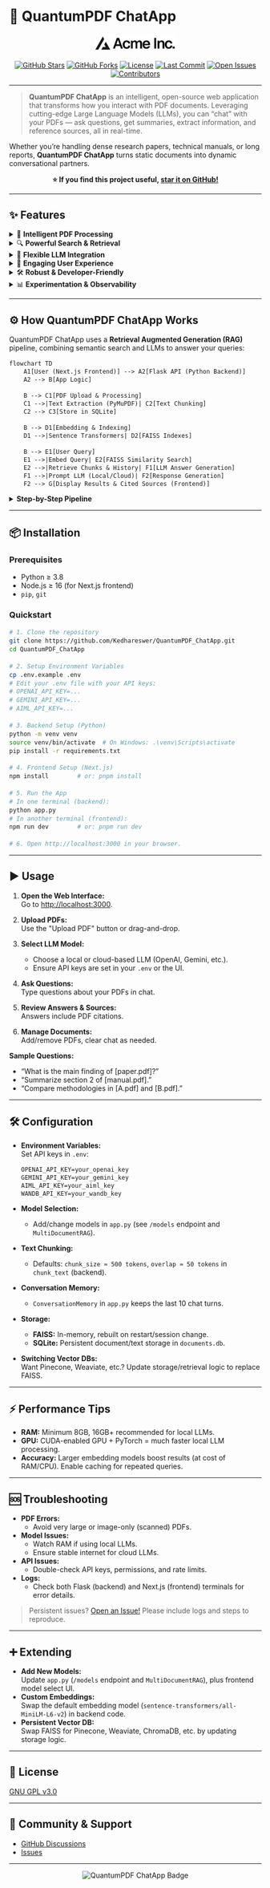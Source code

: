 # 🌌 QuantumPDF ChatApp

<p align="center">
  <img src="public/placeholder-logo.svg" width="160" alt="QuantumPDF ChatApp Logo">
</p>

<div align="center">

[![GitHub Stars](https://img.shields.io/github/stars/Kedhareswer/QuantumPDF_ChatApp?style=flat-square)](https://github.com/Kedhareswer/QuantumPDF_ChatApp/stargazers)
[![GitHub Forks](https://img.shields.io/github/forks/Kedhareswer/QuantumPDF_ChatApp?style=flat-square)](https://github.com/Kedhareswer/QuantumPDF_ChatApp/fork)
[![License](https://img.shields.io/github/license/Kedhareswer/QuantumPDF_ChatApp?style=flat-square)](LICENSE)
[![Last Commit](https://img.shields.io/github/last-commit/Kedhareswer/QuantumPDF_ChatApp?style=flat-square)](https://github.com/Kedhareswer/QuantumPDF_ChatApp/commits/main)
[![Open Issues](https://img.shields.io/github/issues/Kedhareswer/QuantumPDF_ChatApp?style=flat-square)](https://github.com/Kedhareswer/QuantumPDF_ChatApp/issues)
[![Contributors](https://img.shields.io/github/contributors/Kedhareswer/QuantumPDF_ChatApp?style=flat-square)](https://github.com/Kedhareswer/QuantumPDF_ChatApp/graphs/contributors)

</div>

---

> **QuantumPDF ChatApp** is an intelligent, open-source web application that transforms how you interact with PDF documents. Leveraging cutting-edge Large Language Models (LLMs), you can “chat” with your PDFs — ask questions, get summaries, extract information, and reference sources, all in real-time.

Whether you’re handling dense research papers, technical manuals, or long reports, **QuantumPDF ChatApp** turns static documents into dynamic conversational partners.

<p align="center"><b>⭐️ If you find this project useful, <a href="https://github.com/Kedhareswer/QuantumPDF_ChatApp/stargazers">star it on GitHub!</a></b></p>

---

## ✨ Features

<details>
<summary>🧠 <b>Intelligent PDF Processing</b></summary>

- 📝 **Advanced Text Extraction:** High-fidelity extraction using PyMuPDF (Fitz).
- 🪓 **Smart Chunking:** Splits text into context-optimized, overlapping chunks for best LLM results.
</details>

<details>
<summary>🔍 <b>Powerful Search & Retrieval</b></summary>

- **Semantic Search:** FAISS vector similarity search using Sentence Transformers.
- **Multi-Document Querying:** Upload and chat with multiple PDFs in a session.
</details>

<details>
<summary>🤖 <b>Flexible LLM Integration</b></summary>

- **Local Models:** Run Hugging Face models (e.g., DialoGPT, Zephyr, Mistral) on your hardware.
- **Cloud APIs:** Integrate with OpenAI, Google Gemini, or AIML APIs.
</details>

<details>
<summary>💬 <b>Engaging User Experience</b></summary>

- **Interactive Chat:** Next.js + React frontend for seamless conversations.
- **Source Citations:** Answers reference specific PDF chunks.
- **Document Management:** Upload, view, or remove PDFs per session.
- **Conversation History:** Context-aware responses by remembering previous turns.
- **Dark/Light Modes:** Choose your favorite theme.
</details>

<details>
<summary>🛠️ <b>Robust & Developer-Friendly</b></summary>

- **Persistent Storage:** SQLite for document metadata and text.
- **Session Management:** Organized uploads and chats by session.
- **Configurable & Extensible:** Easily add models, adjust embedding models, or swap vector DBs.
- **Health Check Endpoint:** `/health` API for monitoring.
- **Responsive Design:** Optimized for desktop and tablet.
</details>

<details>
<summary>📊 <b>Experimentation & Observability</b></summary>

- **Weights & Biases:** Track experiments and model performance (WandB).
- **Comprehensive Logging:** For debugging and monitoring.
</details>

---

## ⚙️ How QuantumPDF ChatApp Works

QuantumPDF ChatApp uses a **Retrieval Augmented Generation (RAG)** pipeline, combining semantic search and LLMs to answer your queries:

```mermaid
flowchart TD
    A1[User (Next.js Frontend)] --> A2[Flask API (Python Backend)]
    A2 --> B[App Logic]

    B --> C1[PDF Upload & Processing]
    C1 -->|Text Extraction (PyMuPDF)| C2[Text Chunking]
    C2 --> C3[Store in SQLite]

    B --> D1[Embedding & Indexing]
    D1 -->|Sentence Transformers| D2[FAISS Indexes]

    B --> E1[User Query]
    E1 -->|Embed Query| E2[FAISS Similarity Search]
    E2 -->|Retrieve Chunks & History| F1[LLM Answer Generation]
    F1 -->|Prompt LLM (Local/Cloud)| F2[Response Generation]
    F2 --> G[Display Results & Cited Sources (Frontend)]
```

<details>
<summary><b>Step-by-Step Pipeline</b></summary>

1. **Session Start:** User accesses the web UI, starting a new session.
2. **Document Upload:** Upload PDFs. Backend extracts text (PyMuPDF), chunks and stores it in SQLite.
3. **Embedding & Indexing:** Text chunks → embeddings (Sentence Transformers) → FAISS index for similarity search.
4. **Query & Retrieval:** User query is embedded & searched against FAISS index for the most relevant text.
5. **Answer Generation:** Retrieved chunks + conversation history = context for selected LLM (local/cloud).
6. **Display:** Frontend shows the answer, highlighting the cited PDF chunks.
</details>

---

## 📦 Installation

### Prerequisites

- Python ≥ 3.8
- Node.js ≥ 16 (for Next.js frontend)
- `pip`, `git`

### Quickstart

```bash
# 1. Clone the repository
git clone https://github.com/Kedhareswer/QuantumPDF_ChatApp.git
cd QuantumPDF_ChatApp

# 2. Setup Environment Variables
cp .env.example .env
# Edit your .env file with your API keys:
# OPENAI_API_KEY=...
# GEMINI_API_KEY=...
# AIML_API_KEY=...

# 3. Backend Setup (Python)
python -m venv venv
source venv/bin/activate  # On Windows: .\venv\Scripts\activate
pip install -r requirements.txt

# 4. Frontend Setup (Next.js)
npm install        # or: pnpm install

# 5. Run the App
# In one terminal (backend):
python app.py
# In another terminal (frontend):
npm run dev        # or: pnpm run dev

# 6. Open http://localhost:3000 in your browser.
```

---

## ▶️ Usage

1. **Open the Web Interface:**  
   Go to [http://localhost:3000](http://localhost:3000).

2. **Upload PDFs:**  
   Use the "Upload PDF" button or drag-and-drop.

3. **Select LLM Model:**  
   - Choose a local or cloud-based LLM (OpenAI, Gemini, etc.).
   - Ensure API keys are set in your `.env` or the UI.

4. **Ask Questions:**  
   Type questions about your PDFs in chat.

5. **Review Answers & Sources:**  
   Answers include PDF citations.

6. **Manage Documents:**  
   Add/remove PDFs, clear chat as needed.

**Sample Questions:**
- “What is the main finding of [paper.pdf]?”
- “Summarize section 2 of [manual.pdf].”
- “Compare methodologies in [A.pdf] and [B.pdf].”

---

## 🛠️ Configuration

- **Environment Variables:**  
  Set API keys in `.env`:
  ```env
  OPENAI_API_KEY=your_openai_key
  GEMINI_API_KEY=your_gemini_key
  AIML_API_KEY=your_aiml_key
  WANDB_API_KEY=your_wandb_key
  ```

- **Model Selection:**  
  - Add/change models in `app.py` (see `/models` endpoint and `MultiDocumentRAG`).

- **Text Chunking:**  
  - Defaults: `chunk_size ≈ 500 tokens`, `overlap ≈ 50 tokens` in `chunk_text` (backend).

- **Conversation Memory:**  
  - `ConversationMemory` in `app.py` keeps the last 10 chat turns.

- **Storage:**
  - **FAISS:** In-memory, rebuilt on restart/session change.
  - **SQLite:** Persistent document/text storage in `documents.db`.

- **Switching Vector DBs:**  
  Want Pinecone, Weaviate, etc.? Update storage/retrieval logic to replace FAISS.

---

## ⚡ Performance Tips

- **RAM:** Minimum 8GB, 16GB+ recommended for local LLMs.
- **GPU:** CUDA-enabled GPU + PyTorch = much faster local LLM processing.
- **Accuracy:** Larger embedding models boost results (at cost of RAM/CPU). Enable caching for repeated queries.

---

## 🆘 Troubleshooting

- **PDF Errors:**  
    - Avoid very large or image-only (scanned) PDFs.
- **Model Issues:**  
    - Watch RAM if using local LLMs.
    - Ensure stable internet for cloud LLMs.
- **API Issues:**  
    - Double-check API keys, permissions, and rate limits.
- **Logs:**  
    - Check both Flask (backend) and Next.js (frontend) terminals for error details.

> Persistent issues? [Open an Issue!](https://github.com/Kedhareswer/QuantumPDF_ChatApp/issues) Please include logs and steps to reproduce.

---

## ➕ Extending

- **Add New Models:**  
  Update `app.py` (`/models` endpoint and `MultiDocumentRAG`), plus frontend model select UI.
- **Custom Embeddings:**  
  Swap the default embedding model (`sentence-transformers/all-MiniLM-L6-v2`) in backend code.
- **Persistent Vector DB:**  
  Swap FAISS for Pinecone, Weaviate, ChromaDB, etc. by updating storage logic.

---

## 📜 License

[GNU GPL v3.0](LICENSE)

---

## 🤝 Community & Support

- [GitHub Discussions](https://github.com/Kedhareswer/QuantumPDF_ChatApp/discussions)
- [Issues](https://github.com/Kedhareswer/QuantumPDF_ChatApp/issues)

---

<p align="center">
  <img src="https://img.shields.io/badge/QuantumPDF%20ChatApp-Made_with_%E2%9D%A4%EF%B8%8F-blueviolet?style=for-the-badge" alt="QuantumPDF ChatApp Badge">
</p>
